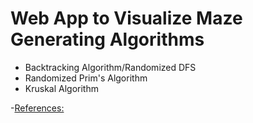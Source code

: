 # Web App to Visualize Maze Generating Algorithms

- Backtracking Algorithm/Randomized DFS
- Randomized Prim's Algorithm
- Kruskal Algorithm

-[References: ](https://professor-l.github.io/mazes/)
